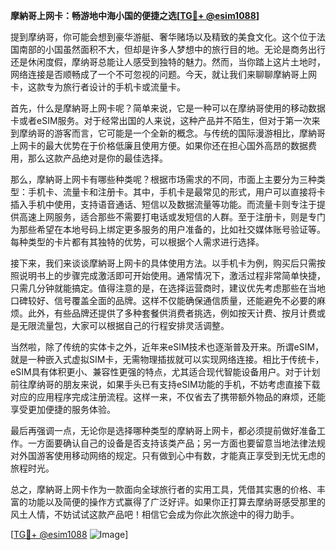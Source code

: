 **摩納哥上网卡：畅游地中海小国的便捷之选[[TG💪+ @esim1088](https://t.me/s/esim1088)]**

提到摩纳哥，你可能会想到豪华游艇、奢华赌场以及精致的美食文化。这个位于法国南部的小国虽然面积不大，但却是许多人梦想中的旅行目的地。无论是商务出行还是休闲度假，摩纳哥总能让人感受到独特的魅力。然而，当你踏上这片土地时，网络连接是否顺畅成了一个不可忽视的问题。今天，就让我们来聊聊摩納哥上网卡，这款专为旅行者设计的手机卡或流量卡。

首先，什么是摩納哥上网卡呢？简单来说，它是一种可以在摩纳哥使用的移动数据卡或者eSIM服务。对于经常出国的人来说，这种产品并不陌生，但对于第一次来到摩纳哥的游客而言，它可能是一个全新的概念。与传统的国际漫游相比，摩納哥上网卡的最大优势在于价格低廉且使用方便。如果你还在担心国外高昂的数据费用，那么这款产品绝对是你的最佳选择。

那么，摩納哥上网卡有哪些种类呢？根据市场需求的不同，市面上主要分为三种类型：手机卡、流量卡和注册卡。其中，手机卡是最常见的形式，用户可以直接将卡插入手机中使用，支持语音通话、短信以及数据流量等功能。而流量卡则专注于提供高速上网服务，适合那些不需要打电话或发短信的人群。至于注册卡，则是专门为那些希望在本地号码上绑定更多服务的用户准备的，比如社交媒体账号验证等。每种类型的卡片都有其独特的优势，可以根据个人需求进行选择。

接下来，我们来谈谈摩納哥上网卡的具体使用方法。以手机卡为例，购买后只需按照说明书上的步骤完成激活即可开始使用。通常情况下，激活过程非常简单快捷，只需几分钟就能搞定。值得注意的是，在选择运营商时，建议优先考虑那些在当地口碑较好、信号覆盖全面的品牌。这样不仅能确保通信质量，还能避免不必要的麻烦。此外，有些品牌还提供了多种套餐供消费者挑选，例如按天计费、按月计费或是无限流量包，大家可以根据自己的行程安排灵活调整。

当然啦，除了传统的实体卡之外，近年来eSIM技术也逐渐普及开来。所谓eSIM，就是一种嵌入式虚拟SIM卡，无需物理插拔就可以实现网络连接。相比于传统卡，eSIM具有体积更小、兼容性更强的特点，尤其适合现代智能设备用户。对于计划前往摩纳哥的朋友来说，如果手头已有支持eSIM功能的手机，不妨考虑直接下载对应的应用程序完成注册流程。这样一来，不仅省去了携带额外物品的麻烦，还能享受更加便捷的服务体验。

最后再强调一点，无论你是选择哪种类型的摩納哥上网卡，都必须提前做好准备工作。一方面要确认自己的设备是否支持该类产品；另一方面也要留意当地法律法规对外国游客使用移动网络的规定。只有做到心中有数，才能真正享受到无忧无虑的旅程时光。

总之，摩納哥上网卡作为一款面向全球旅行者的实用工具，凭借其实惠的价格、丰富的功能以及简便的操作方式赢得了广泛好评。如果你正打算去摩纳哥感受那里的风土人情，不妨试试这款产品吧！相信它会成为你此次旅途中的得力助手。

[[TG💪+ @esim1088](https://t.me/s/esim1088) ![Image](https://i.postimg.cc/4NQfJmqS/Snipaste-2025-05-13-00-14-12.png)]
